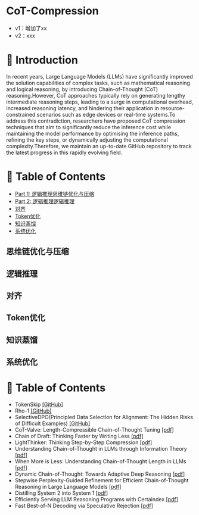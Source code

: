 # CoT-Compression
- v1：增加了xx
- v2：xxx



# 👀 Introduction

In recent years, Large Language Models (LLMs) have significantly improved the solution capabilities of complex tasks, such as mathematical reasoning and logical reasoning, by introducing Chain-of-Thought (CoT) reasoning.However, CoT approaches typically rely on generating lengthy intermediate reasoning steps, leading to a surge in computational overhead, increased reasoning latency, and hindering their application in resource-constrained scenarios such as edge devices or real-time systems.To address this contradiction, researchers have proposed CoT compression techniques that aim to significantly reduce the inference cost while maintaining the model performance by optimising the inference paths, refining the key steps, or dynamically adjusting the computational complexity.Therefore, we maintain an up-to-date GitHub repository to track the latest progress in this rapidly evolving field.
# 📒 Table of Contents
- [Part 1: 逻辑推理思维链优化与压缩](#思维链优化与压缩)
- [Part 2: 逻辑推理逻辑推理](#逻辑推理)
- [对齐](#对齐)
- [Token优化](#Token优化)
- [知识蒸馏](#知识蒸馏)
- [系统优化](#系统优化)
## 思维链优化与压缩
## 逻辑推理
## 对齐
## Token优化
## 知识蒸馏
## 系统优化
# 📒 Table of Contents
- TokenSkip [[GitHub]](https://github.com/hemingkx/TokenSkip)
- Rho-1 [[GitHub]](https://github.com/microsoft/rho)
- SelectiveDPO(Principled Data Selection for Alignment: The Hidden Risks of Difficult Examples) [[GitHub]](https://github.com/glorgao/SelectiveDPO)
- CoT-Valve: Length-Compressible Chain-of-Thought Tuning [[pdf]](https://arxiv.org/abs/2502.09601)
- Chain of Draft: Thinking Faster by Writing Less [[pdf]](https://arxiv.org/abs/2502.18600)
- LightThinker: Thinking Step-by-Step Compression [[pdf]](https://arxiv.org/abs/2502.15589)
- Understanding Chain-of-Thought in LLMs through Information Theory [[pdf]](https://arxiv.org/abs/2411.11984)
- When More is Less: Understanding Chain-of-Thought Length in LLMs [[pdf]](https://arxiv.org/abs/2502.07266)
- Dynamic Chain-of-Thought: Towards Adaptive Deep Reasoning [[pdf]](https://arxiv.org/abs/2502.10428)
- Stepwise Perplexity-Guided Refinement for Efficient Chain-of-Thought Reasoning in Large Language Models [[pdf]](https://arxiv.org/abs/2502.13260)
- Distilling System 2 into System 1 [[pdf]](https://arxiv.org/abs/2502.10428)
- Efficiently Serving LLM Reasoning Programs with Certaindex [[pdf]](https://arxiv.org/abs/2412.20993)
- Fast Best-of-N Decoding via Speculative Rejection [[pdf]](https://arxiv.org/abs/2410.20290)
